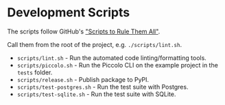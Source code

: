 # Development Scripts

The scripts follow GitHub's ["Scripts to Rule Them All"](https://github.com/github/scripts-to-rule-them-all).

Call them from the root of the project, e.g. `./scripts/lint.sh`.

* `scripts/lint.sh` - Run the automated code linting/formatting tools.
* `scripts/piccolo.sh` - Run the Piccolo CLI on the example project in the `tests` folder.
* `scripts/release.sh` - Publish package to PyPI.
* `scripts/test-postgres.sh` - Run the test suite with Postgres.
* `scripts/test-sqlite.sh` - Run the test suite with SQLite.
